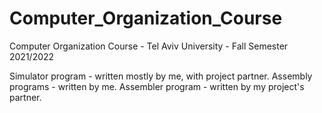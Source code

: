 # Computer_Organization_Course
Computer Organization Course - Tel Aviv University - Fall Semester 2021/2022

Simulator program - written mostly by me, with project partner.
Assembly programs - written by me.
Assembler program - written by my project's partner.
